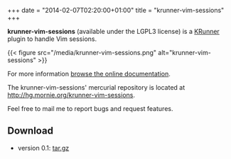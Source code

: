 +++
date = "2014-02-07T02:20:00+01:00"
title = "krunner-vim-sessions"
+++

**krunner-vim-sessions** (available under the LGPL3 license) is a
[KRunner](http://userbase.kde.org/Plasma/Krunner) plugin to handle Vim sessions.

{{< figure src="/media/krunner-vim-sessions.png" alt="krunner-vim-sessions" >}}

For more information [browse the online documentation][docs].

The krunner-vim-sessions' mercurial repository is located at
<http://hg.mornie.org/krunner-vim-sessions>.

Feel free to mail me to report bugs and request features.

## Download ##

 * version 0.1: [tar.gz][tarball_v0.1]


[docs]: http://docs.mornie.org/krunner-vim-sessions/

[tarball_v0.1]: http://downloads.mornie.org/krunner-vim-sessions/krunner-vim-sessions-0.1.tar.gz
